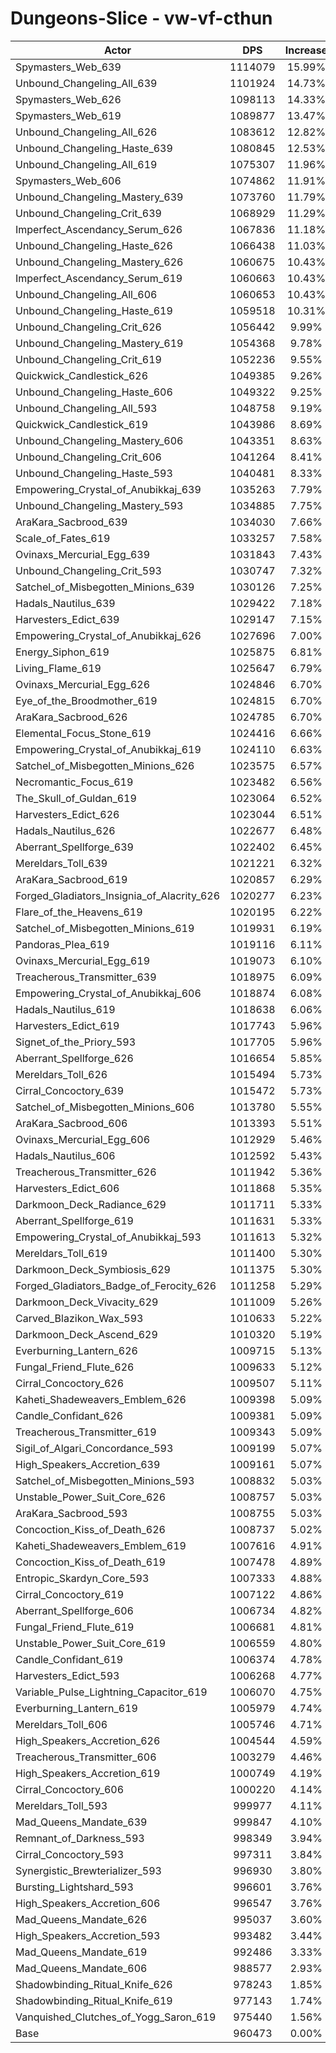 # Dungeons-Slice - vw-vf-cthun
| Actor | DPS | Increase |
|---|:---:|:---:|
|Spymasters_Web_639|1114079|15.99%|
|Unbound_Changeling_All_639|1101924|14.73%|
|Spymasters_Web_626|1098113|14.33%|
|Spymasters_Web_619|1089877|13.47%|
|Unbound_Changeling_All_626|1083612|12.82%|
|Unbound_Changeling_Haste_639|1080845|12.53%|
|Unbound_Changeling_All_619|1075307|11.96%|
|Spymasters_Web_606|1074862|11.91%|
|Unbound_Changeling_Mastery_639|1073760|11.79%|
|Unbound_Changeling_Crit_639|1068929|11.29%|
|Imperfect_Ascendancy_Serum_626|1067836|11.18%|
|Unbound_Changeling_Haste_626|1066438|11.03%|
|Unbound_Changeling_Mastery_626|1060675|10.43%|
|Imperfect_Ascendancy_Serum_619|1060663|10.43%|
|Unbound_Changeling_All_606|1060653|10.43%|
|Unbound_Changeling_Haste_619|1059518|10.31%|
|Unbound_Changeling_Crit_626|1056442|9.99%|
|Unbound_Changeling_Mastery_619|1054368|9.78%|
|Unbound_Changeling_Crit_619|1052236|9.55%|
|Quickwick_Candlestick_626|1049385|9.26%|
|Unbound_Changeling_Haste_606|1049322|9.25%|
|Unbound_Changeling_All_593|1048758|9.19%|
|Quickwick_Candlestick_619|1043986|8.69%|
|Unbound_Changeling_Mastery_606|1043351|8.63%|
|Unbound_Changeling_Crit_606|1041264|8.41%|
|Unbound_Changeling_Haste_593|1040481|8.33%|
|Empowering_Crystal_of_Anubikkaj_639|1035263|7.79%|
|Unbound_Changeling_Mastery_593|1034885|7.75%|
|AraKara_Sacbrood_639|1034030|7.66%|
|Scale_of_Fates_619|1033257|7.58%|
|Ovinaxs_Mercurial_Egg_639|1031843|7.43%|
|Unbound_Changeling_Crit_593|1030747|7.32%|
|Satchel_of_Misbegotten_Minions_639|1030126|7.25%|
|Hadals_Nautilus_639|1029422|7.18%|
|Harvesters_Edict_639|1029147|7.15%|
|Empowering_Crystal_of_Anubikkaj_626|1027696|7.00%|
|Energy_Siphon_619|1025875|6.81%|
|Living_Flame_619|1025647|6.79%|
|Ovinaxs_Mercurial_Egg_626|1024846|6.70%|
|Eye_of_the_Broodmother_619|1024815|6.70%|
|AraKara_Sacbrood_626|1024785|6.70%|
|Elemental_Focus_Stone_619|1024416|6.66%|
|Empowering_Crystal_of_Anubikkaj_619|1024110|6.63%|
|Satchel_of_Misbegotten_Minions_626|1023575|6.57%|
|Necromantic_Focus_619|1023482|6.56%|
|The_Skull_of_Guldan_619|1023064|6.52%|
|Harvesters_Edict_626|1023044|6.51%|
|Hadals_Nautilus_626|1022677|6.48%|
|Aberrant_Spellforge_639|1022402|6.45%|
|Mereldars_Toll_639|1021221|6.32%|
|AraKara_Sacbrood_619|1020857|6.29%|
|Forged_Gladiators_Insignia_of_Alacrity_626|1020277|6.23%|
|Flare_of_the_Heavens_619|1020195|6.22%|
|Satchel_of_Misbegotten_Minions_619|1019931|6.19%|
|Pandoras_Plea_619|1019116|6.11%|
|Ovinaxs_Mercurial_Egg_619|1019073|6.10%|
|Treacherous_Transmitter_639|1018975|6.09%|
|Empowering_Crystal_of_Anubikkaj_606|1018874|6.08%|
|Hadals_Nautilus_619|1018638|6.06%|
|Harvesters_Edict_619|1017743|5.96%|
|Signet_of_the_Priory_593|1017705|5.96%|
|Aberrant_Spellforge_626|1016654|5.85%|
|Mereldars_Toll_626|1015494|5.73%|
|Cirral_Concoctory_639|1015472|5.73%|
|Satchel_of_Misbegotten_Minions_606|1013780|5.55%|
|AraKara_Sacbrood_606|1013393|5.51%|
|Ovinaxs_Mercurial_Egg_606|1012929|5.46%|
|Hadals_Nautilus_606|1012592|5.43%|
|Treacherous_Transmitter_626|1011942|5.36%|
|Harvesters_Edict_606|1011868|5.35%|
|Darkmoon_Deck_Radiance_629|1011711|5.33%|
|Aberrant_Spellforge_619|1011631|5.33%|
|Empowering_Crystal_of_Anubikkaj_593|1011613|5.32%|
|Mereldars_Toll_619|1011400|5.30%|
|Darkmoon_Deck_Symbiosis_629|1011375|5.30%|
|Forged_Gladiators_Badge_of_Ferocity_626|1011258|5.29%|
|Darkmoon_Deck_Vivacity_629|1011009|5.26%|
|Carved_Blazikon_Wax_593|1010633|5.22%|
|Darkmoon_Deck_Ascend_629|1010320|5.19%|
|Everburning_Lantern_626|1009715|5.13%|
|Fungal_Friend_Flute_626|1009633|5.12%|
|Cirral_Concoctory_626|1009507|5.11%|
|Kaheti_Shadeweavers_Emblem_626|1009398|5.09%|
|Candle_Confidant_626|1009381|5.09%|
|Treacherous_Transmitter_619|1009343|5.09%|
|Sigil_of_Algari_Concordance_593|1009199|5.07%|
|High_Speakers_Accretion_639|1009161|5.07%|
|Satchel_of_Misbegotten_Minions_593|1008832|5.03%|
|Unstable_Power_Suit_Core_626|1008757|5.03%|
|AraKara_Sacbrood_593|1008755|5.03%|
|Concoction_Kiss_of_Death_626|1008737|5.02%|
|Kaheti_Shadeweavers_Emblem_619|1007616|4.91%|
|Concoction_Kiss_of_Death_619|1007478|4.89%|
|Entropic_Skardyn_Core_593|1007333|4.88%|
|Cirral_Concoctory_619|1007122|4.86%|
|Aberrant_Spellforge_606|1006734|4.82%|
|Fungal_Friend_Flute_619|1006681|4.81%|
|Unstable_Power_Suit_Core_619|1006559|4.80%|
|Candle_Confidant_619|1006374|4.78%|
|Harvesters_Edict_593|1006268|4.77%|
|Variable_Pulse_Lightning_Capacitor_619|1006070|4.75%|
|Everburning_Lantern_619|1005979|4.74%|
|Mereldars_Toll_606|1005746|4.71%|
|High_Speakers_Accretion_626|1004544|4.59%|
|Treacherous_Transmitter_606|1003279|4.46%|
|High_Speakers_Accretion_619|1000749|4.19%|
|Cirral_Concoctory_606|1000220|4.14%|
|Mereldars_Toll_593|999977|4.11%|
|Mad_Queens_Mandate_639|999847|4.10%|
|Remnant_of_Darkness_593|998349|3.94%|
|Cirral_Concoctory_593|997311|3.84%|
|Synergistic_Brewterializer_593|996930|3.80%|
|Bursting_Lightshard_593|996601|3.76%|
|High_Speakers_Accretion_606|996547|3.76%|
|Mad_Queens_Mandate_626|995037|3.60%|
|High_Speakers_Accretion_593|993482|3.44%|
|Mad_Queens_Mandate_619|992486|3.33%|
|Mad_Queens_Mandate_606|988577|2.93%|
|Shadowbinding_Ritual_Knife_626|978243|1.85%|
|Shadowbinding_Ritual_Knife_619|977143|1.74%|
|Vanquished_Clutches_of_Yogg_Saron_619|975440|1.56%|
|Base|960473|0.00%|
